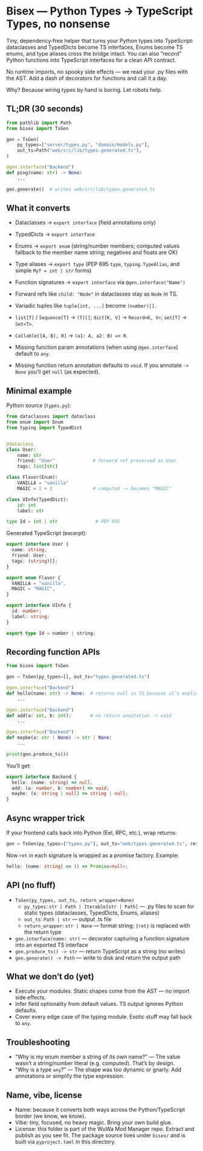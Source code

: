 Bisex — Python Types -> TypeScript Types, no nonsense
========================================

Tiny, dependency‑free helper that turns your Python types into TypeScript:
dataclasses and TypedDicts become TS interfaces, Enums become TS enums, and
type aliases cross the bridge intact. You can also “record” Python functions
into TypeScript interfaces for a clean API contract.

No runtime imports, no spooky side effects — we read your .py files with the
AST. Add a dash of decorators for functions and call it a day.

Why? Because wiring types by hand is boring. Let robots help.

TL;DR (30 seconds)
------------------

```python
from pathlib import Path
from bisex import TsGen

gen = TsGen(
    py_types=["server/types.py", "domain/models.py"],
    out_ts=Path("web/src/lib/types.generated.ts"),
)

@gen.interface("Backend")
def ping(name: str) -> None:
    ...

gen.generate()  # writes web/src/lib/types.generated.ts
```

What it converts
----------------
- Dataclasses -> `export interface` (field annotations only)
- TypedDicts -> `export interface`
- Enums -> `export enum` (string/number members; computed values fallback to the member name string; negatives and floats are OK)
- Type aliases -> `export type` (PEP 695 `type`, `typing.TypeAlias`, and simple `MyT = int | str` forms)
- Function signatures -> `export interface` via `@gen.interface("Name")`

- Forward refs like `child: "Node"` in dataclasses stay as `Node` in TS.
- Variadic tuples like `tuple[int, ...]` become `(number)[]`.
- `list[T]` / `Sequence[T]` -> `(T)[]`; `dict[K, V]` -> `Record<K, V>`; `set[T]` -> `Set<T>`.
- `Callable[[A, B], R]` -> `(a1: A, a2: B) => R`.
- Missing function param annotations (when using `@gen.interface`) default to `any`.
- Missing function return annotation defaults to `void`. If you annotate `-> None` you’ll get `null` (as expected).

Minimal example
---------------
Python source (`types.py`):

```python
from dataclasses import dataclass
from enum import Enum
from typing import TypedDict


@dataclass
class User:
    name: str
    friend: "User"              # forward ref preserved as User
    tags: list[str]

class Flavor(Enum):
    VANILLA = "vanilla"
    MAGIC = 1 + 2               # computed -> becomes "MAGIC"

class UInfo(TypedDict):
    id: int
    label: str

type Id = int | str              # PEP 695
```

Generated TypeScript (excerpt):

```ts
export interface User {
  name: string;
  friend: User;
  tags: (string)[];
}

export enum Flavor {
  VANILLA = "vanilla",
  MAGIC = "MAGIC",
}

export interface UInfo {
  id: number;
  label: string;
}

export type Id = number | string;
```

Recording function APIs
-----------------------

```python
from bisex import TsGen

gen = TsGen(py_types=[], out_ts="types.generated.ts")

@gen.interface("Backend")
def hello(name: str) -> None:  # returns null in TS because it’s explicitly None
    ...

@gen.interface("Backend")
def add(a: int, b: int):       # no return annotation -> void
    ...

@gen.interface("Backend")
def maybe(x: str | None) -> str | None:
    ...

print(gen.produce_ts())
```

You’ll get:

```ts
export interface Backend {
  hello: (name: string) => null;
  add: (a: number, b: number) => void;
  maybe: (x: string | null) => string | null;
}
```

Async wrapper trick
-------------------
If your frontend calls back into Python (Eel, RPC, etc.), wrap returns:

```python
gen = TsGen(py_types=["types.py"], out_ts="web/types.generated.ts", return_wrapper="() => Promise<{ret}>")
```

Now `ret` in each signature is wrapped as a promise factory. Example:

```ts
hello: (name: string) => () => Promise<null>;
```

API (no fluff)
--------------
- `TsGen(py_types, out_ts, return_wrapper=None)`
  - `py_types`: `str | Path | Iterable[str | Path]` — .py files to scan for static types (dataclasses, TypedDicts, Enums, aliases)
  - `out_ts`: `Path | str` — output .ts file
  - `return_wrapper`: `str | None` — format string; `{ret}` is replaced with the return type
- `gen.interface(name: str)` — decorator capturing a function signature into an exported TS interface
- `gen.produce_ts() -> str` — return TypeScript as a string (no writes)
- `gen.generate() -> Path` — write to disk and return the output path

What we don’t do (yet)
----------------------
- Execute your modules. Static shapes come from the AST — no import side effects.
- Infer field optionality from default values. TS output ignores Python defaults.
- Cover every edge case of the typing module. Exotic stuff may fall back to `any`.

Troubleshooting
---------------
- “Why is my enum member a string of its own name?” — The value wasn’t a string/number literal (e.g. computed). That’s by design.
- “Why is a type `any`?” — The shape was too dynamic or gnarly. Add annotations or simplify the type expression.

Name, vibe, license
-------------------
- Name: because it converts both ways across the Python/TypeScript border (we know, we know).
- Vibe: tiny, focused, no heavy magic. Bring your own build glue.
- License: this folder is part of the WuWa Mod Manager repo. Extract and publish as you see fit. The package source lives under `bisex/` and is built via `pyproject.toml` in this directory.

